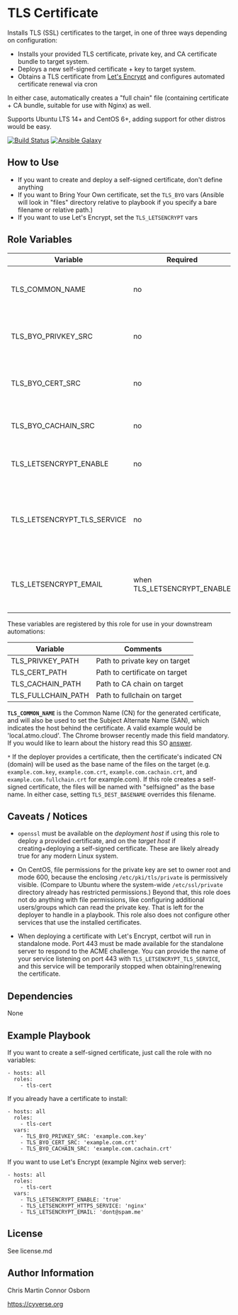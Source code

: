 # TLS Certificate

Installs TLS (SSL) certificates to the target, in one of three ways depending on configuration:
- Installs your provided TLS certificate, private key, and CA certificate bundle to target system.
- Deploys a new self-signed certificate + key to target system.
- Obtains a TLS certificate from [Let's Encrypt](https://letsencrypt.org/) and configures automated certificate renewal via cron

In either case, automatically creates a "full chain" file (containing certificate + CA bundle, suitable for use with Nginx) as well.

Supports Ubuntu LTS 14+ and CentOS 6+, adding support for other distros would be easy.

[![Build Status](https://travis-ci.org/CyVerse-Ansible/ansible-tls-cert.svg?branch=master)](https://travis-ci.org/CyVerse-Ansible/ansible-tls-cert)
[![Ansible Galaxy](https://img.shields.io/badge/ansible--galaxy-tls--cert-blue.svg)](https://galaxy.ansible.com/CyVerse-Ansible/tls-cert/)

## How to Use
- If you want to create and deploy a self-signed certificate, don't define anything
- If you want to Bring Your Own certificate, set the `TLS_BYO` vars (Ansible will look in "files" directory relative to playbook if you specify a bare filename or relative path.)
- If you want to use Let's Encrypt, set the `TLS_LETSENCRYPT` vars


## Role Variables

| Variable                      | Required                     | Default             | Choices     | Comments                                                                    |
|-------------------------------|------------------------------|---------------------|-------------|-----------------------------------------------------------------------------|
| TLS_COMMON_NAME               | no                           | ansible_fqdn        |             | The fully qualified domain for the certficate                               |
| TLS_BYO_PRIVKEY_SRC           | no                           |                     |             | Path to private key on deployer system                                      |
| TLS_BYO_CERT_SRC              | no                           |                     |             | Path to certificate on deployer system                                      |
| TLS_BYO_CACHAIN_SRC           | no                           |                     |             | Path to CA chain on deployer system                                         |
| TLS_LETSENCRYPT_ENABLE        | no                           | false               | true, false | Obtain a certificate using Let's Encrypt                                    |
| TLS_LETSENCRYPT_TLS_SERVICE   | no                           |                     |             | Name of service to stop when obtaining certificate and restart upon renewal |
| TLS_LETSENCRYPT_EMAIL         | when TLS_LETSENCRYPT_ENABLE  |                     |             | Email address to associate with Let's Encrypt certificate                   |

These variables are registered by this role for use in your downstream automations:

| Variable           | Comments                      |
|--------------------|-------------------------------|
| TLS_PRIVKEY_PATH   | Path to private key on target |
| TLS_CERT_PATH      | Path to certificate on target |
| TLS_CACHAIN_PATH   | Path to CA chain on target    |
| TLS_FULLCHAIN_PATH | Path to fullchain on target   |

**`TLS_COMMON_NAME`** is the Common Name (CN) for the generated certificate, and will also be used to set the Subject Alternate Name (SAN), which indicates the host behind the certificate. A valid example would be 'local.atmo.cloud'. The Chrome browser recently made this field mandatory. If you would like to learn about the history read this SO [answer](http://stackoverflow.com/a/14648100/1213041).

`*` If the deployer provides a certificate, then the certificate's indicated CN (domain) will be used as the base name of the files on the target (e.g. `example.com.key`, `example.com.crt`, `example.com.cachain.crt`, and `example.com.fullchain.crt` for example.com). If this role creates a self-signed certificate, the files will be named with "selfsigned" as the base name. In either case, setting `TLS_DEST_BASENAME` overrides this filename.

## Caveats / Notices
- `openssl` must be available on the _deployment host_ if using this role to deploy a provided certificate, and on the _target host_ if creating+deploying a self-signed certificate. These are likely already true for any modern Linux system.

- On CentOS, file permissions for the private key are set to owner root and mode 600, because the enclosing `/etc/pki/tls/private` is permissively visible. (Compare to Ubuntu where the system-wide `/etc/ssl/private` directory already has restricted permissions.) Beyond that, this role does not do anything with file permissions, like configuring additional users/groups which can read the private key. That is left for the deployer to handle in a playbook. This role also does not configure other services that use the installed certificates.

- When deploying a certificate with Let's Encrypt, certbot will run in standalone mode. Port 443 must be made available for the standalone server to respond to the ACME challenge. You can provide the name of your service listening on port 443 with `TLS_LETSENCRYPT_TLS_SERVICE`, and this service will be temporarily stopped when obtaining/renewing the certificate.

## Dependencies

None

## Example Playbook

If you want to create a self-signed certificate, just call the role with no variables:

    - hosts: all
      roles:
        - tls-cert

If you already have a certificate to install:

    - hosts: all
      roles:
        - tls-cert
      vars:
        - TLS_BYO_PRIVKEY_SRC: 'example.com.key'
        - TLS_BYO_CERT_SRC: 'example.com.crt'
        - TLS_BYO_CACHAIN_SRC: 'example.com.cachain.crt'

If you want to use Let's Encrypt (example Nginx web server):

    - hosts: all
      roles:
        - tls-cert
      vars:
        - TLS_LETSENCRYPT_ENABLE: 'true'
        - TLS_LETSENCRYPT_HTTPS_SERVICE: 'nginx'
        - TLS_LETSENCRYPT_EMAIL: 'dont@spam.me'

## License

See license.md

## Author Information
Chris Martin
Connor Osborn

https://cyverse.org
